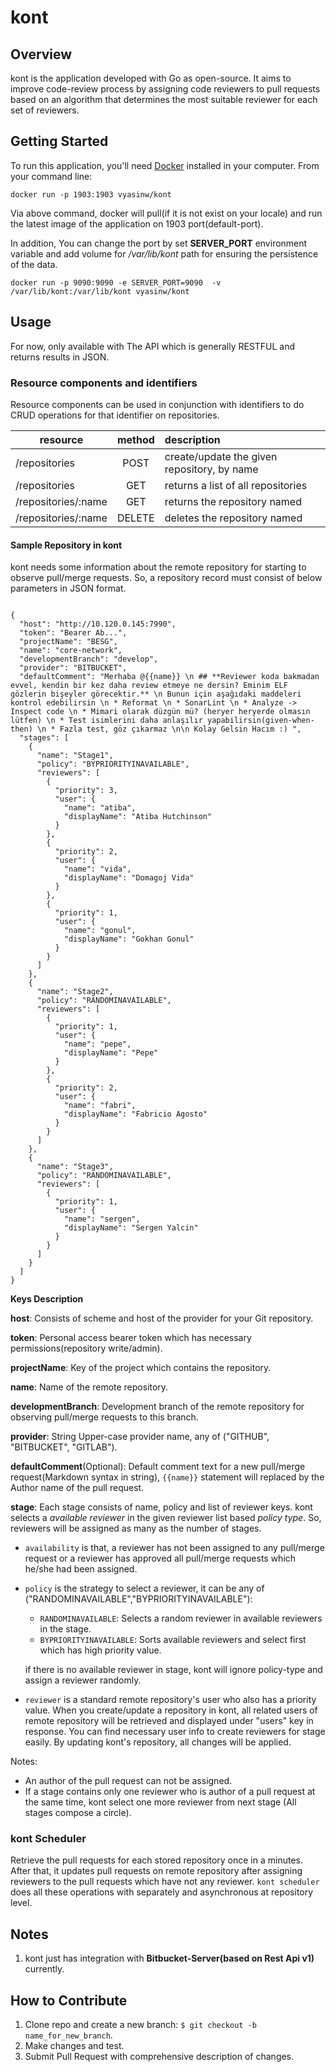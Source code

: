 
# kont


## Overview

kont is the application developed with Go as open-source. It aims to improve code-review process by assigning code reviewers to pull requests based on an algorithm that determines the most suitable reviewer for each set of reviewers.

## Getting Started

To run this application, you'll need [Docker](https://docs.docker.com/get-docker/) installed in your computer. From your command line:

```
docker run -p 1903:1903 vyasinw/kont
```
Via above command, docker will pull(if it is not exist on your locale) and run the latest image of the application on 1903 port(default-port). 

In addition, 
You can change the port by set **SERVER_PORT** environment variable and add volume for */var/lib/kont* path for ensuring the persistence of the data.


```
docker run -p 9090:9090 -e SERVER_PORT=9090  -v /var/lib/kont:/var/lib/kont vyasinw/kont
```
## Usage
For now, only available with The API which is generally RESTFUL and returns results in JSON.

### Resource components and identifiers
Resource components can be used in conjunction with identifiers to do CRUD operations for that identifier on repositories.

| resource          | method        | description  |
| -------------     |:-------------:|:-------------|
| /repositories       | POST          | create/update the given repository, by name |
| /repositories       | GET           | returns a list of all repositories |
| /repositories/:name | GET           | returns the repository named |
| /repositories/:name | DELETE        | deletes the repository named |

#### Sample Repository in kont
kont needs some information about the remote repository for starting to observe pull/merge requests. So, a repository record
must consist of below parameters in JSON format.

```json5

{
  "host": "http://10.120.0.145:7990",
  "token": "Bearer Ab...",
  "projectName": "BESG",
  "name": "core-network",
  "developmentBranch": "develop",
  "provider": "BITBUCKET",
  "defaultComment": "Merhaba @{{name}} \n ## **Reviewer koda bakmadan evvel, kendin bir kez daha review etmeye ne dersin? Eminim ELF gözlerin bişeyler görecektir.** \n Bunun için aşağıdaki maddeleri kontrol edebilirsin \n * Reformat \n * SonarLint \n * Analyze -> Inspect code \n * Mimari olarak düzgün mü? (heryer heryerde olmasın lütfen) \n * Test isimlerini daha anlaşılır yapabilirsin(given-when-then) \n * Fazla test, göz çıkarmaz \n\n Kolay Gelsin Hacım :) ",
  "stages": [
    {
      "name": "Stage1",
      "policy": "BYPRIORITYINAVAILABLE",
      "reviewers": [
        {
          "priority": 3,
          "user": {
            "name": "atiba",
            "displayName": "Atiba Hutchinson"
          }
        },
        {
          "priority": 2,
          "user": {
            "name": "vida",
            "displayName": "Domagoj Vida"
          }
        },
        {
          "priority": 1,
          "user": {
            "name": "gonul",
            "displayName": "Gokhan Gonul"
          }
        }
      ]
    },
    {
      "name": "Stage2",
      "policy": "RANDOMINAVAILABLE",
      "reviewers": [
        {
          "priority": 1,
          "user": {
            "name": "pepe",
            "displayName": "Pepe"
          }
        },
        {
          "priority": 2,
          "user": {
            "name": "fabri",
            "displayName": "Fabricio Agosto"
          }
        }
      ]
    },
    {
      "name": "Stage3",
      "policy": "RANDOMINAVAILABLE",
      "reviewers": [
        {
          "priority": 1,
          "user": {
            "name": "sergen",
            "displayName": "Sergen Yalcin"
          }
        }
      ]
    }
  ]
}

```
**Keys Description**

**host**: Consists of scheme and host of the provider for your Git repository.

**token**: Personal access bearer token which has necessary permissions(repository write/admin).

**projectName**: Key of the project which contains the repository.

**name**: Name of the remote repository.

**developmentBranch**: Development branch of the remote repository for observing pull/merge requests to this branch.

**provider**: String Upper-case provider name, any of ("GITHUB", "BITBUCKET", "GITLAB").

**defaultComment**(Optional): Default comment text for a new pull/merge request(Markdown syntax in string), 
```{{name}}``` statement will replaced by the Author name of the pull request.

**stage**: Each stage consists of name, policy and list of reviewer keys. 
kont selects a *available reviewer* in the given reviewer list based *policy type*. 
So, reviewers will be assigned as many as the number of stages.

* ```availability``` is that, a reviewer has not been assigned to any pull/merge request or 
a reviewer has approved all pull/merge requests which he/she had been assigned.

* ```policy``` is the strategy to select a reviewer, it can be any of ("RANDOMINAVAILABLE","BYPRIORITYINAVAILABLE"):
    * ```RANDOMINAVAILABLE```: Selects a random reviewer in available reviewers in the stage.
    * ```BYPRIORITYINAVAILABLE```: Sorts available reviewers and select first which has high priority value.

    if there is no available reviewer in stage, kont will ignore policy-type and assign a reviewer randomly.
* ```reviewer``` is a standard remote repository's user who also has a priority value. When you create/update a repository in kont,
 all related users of remote repository will be retrieved and displayed under "users" key in response.
 You can find necessary user info to create reviewers for stage easily. By updating kont's repository, all changes will be applied.

Notes:
* An author of the pull request can not be assigned.
* If a stage contains only one reviewer who is author of a pull request at the same time, kont select one more reviewer from next stage
(All stages compose a circle).

### kont Scheduler
Retrieve the pull requests for each stored repository once in a minutes.
After that, it updates pull requests on remote repository after assigning reviewers to the pull requests which have not any reviewer.
 ```kont scheduler``` does all these operations with separately and asynchronous at repository level.

## Notes
1. kont just has integration with **Bitbucket-Server(based on Rest Api v1)** currently.

## How to Contribute
1. Clone repo and create a new branch: ```$ git checkout -b name_for_new_branch```.
2. Make changes and test.
3. Submit Pull Request with comprehensive description of changes.
